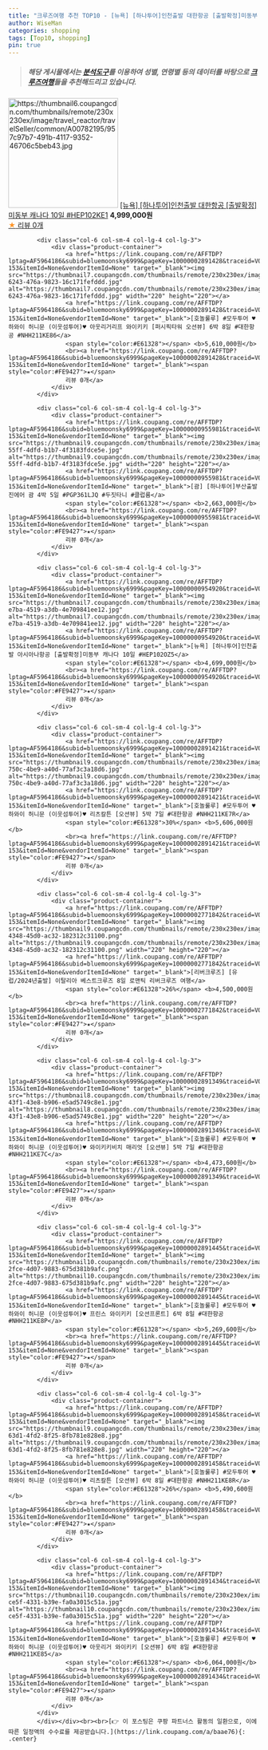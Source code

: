 ```yaml
---
title: "크루즈여행 추천 TOP10 - [뉴욕] [하나투어]인천출발 대한항공 [출발확정]미동부 캐나다 10일 #HEP102KE1"
author: WiseMan
categories: shopping
tags: [Top10, shopping]
pin: true
---
```


> ##### 해당 게시물에서는 [**분석도구**](https://itemscout.io/)를 이용하여 **성별**, **연령별** 등의 데이터를 바탕으로 [**크루즈여행**](https://link.coupang.com/a/baae76)들을 추천해드리고 있습니다.
<div class="container"><div class="row">
            <div class="col-6 col-sm-4 col-lg-4 col-lg-3">
                <div class="product-container">
                    <a href="https://link.coupang.com/re/AFFTDP?lptag=AF5964186&subid=bluemoonsky6999&pageKey=10000001096365&traceid=V0-153&itemId=None&vendorItemId=None" target="_blank"><img src="https://thumbnail6.coupangcdn.com/thumbnails/remote/230x230ex/image/travel_reactor/travelSeller/common/A00782195/957c97b7-491b-4117-9352-46706c5beb43.jpg" alt="https://thumbnail6.coupangcdn.com/thumbnails/remote/230x230ex/image/travel_reactor/travelSeller/common/A00782195/957c97b7-491b-4117-9352-46706c5beb43.jpg" width="220" height="220"></a>
                    <a href="https://link.coupang.com/re/AFFTDP?lptag=AF5964186&subid=bluemoonsky6999&pageKey=10000001096365&traceid=V0-153&itemId=None&vendorItemId=None" target="_blank">[뉴욕] [하나투어]인천출발 대한항공 [출발확정]미동부 캐나다 10일 #HEP102KE1</a>
                    <span style="color:#E61328"></span> <b>4,999,000원</b>
                    <br><a href="https://link.coupang.com/re/AFFTDP?lptag=AF5964186&subid=bluemoonsky6999&pageKey=10000001096365&traceid=V0-153&itemId=None&vendorItemId=None" target="_blank"><span style="color:#FE9427">★</span> 
                    리뷰 0개</a>
                </div>
            </div>
            
            <div class="col-6 col-sm-4 col-lg-4 col-lg-3">
                <div class="product-container">
                    <a href="https://link.coupang.com/re/AFFTDP?lptag=AF5964186&subid=bluemoonsky6999&pageKey=10000002891428&traceid=V0-153&itemId=None&vendorItemId=None" target="_blank"><img src="https://thumbnail7.coupangcdn.com/thumbnails/remote/230x230ex/image/travel_reactor/travelSeller/common/A00277742/0aec7c1f-6243-476a-9823-16c171fefddd.jpg" alt="https://thumbnail7.coupangcdn.com/thumbnails/remote/230x230ex/image/travel_reactor/travelSeller/common/A00277742/0aec7c1f-6243-476a-9823-16c171fefddd.jpg" width="220" height="220"></a>
                    <a href="https://link.coupang.com/re/AFFTDP?lptag=AF5964186&subid=bluemoonsky6999&pageKey=10000002891428&traceid=V0-153&itemId=None&vendorItemId=None" target="_blank">[호놀룰루] #모두투어 ♥하와이 허니문 (이웃섬투어)♥ 아웃리거리프 와이키키 [퍼시픽타워 오션뷰] 6박 8일 #대한항공 #NHH211KE86</a>
                    <span style="color:#E61328"></span> <b>5,610,000원</b>
                    <br><a href="https://link.coupang.com/re/AFFTDP?lptag=AF5964186&subid=bluemoonsky6999&pageKey=10000002891428&traceid=V0-153&itemId=None&vendorItemId=None" target="_blank"><span style="color:#FE9427">★</span> 
                    리뷰 0개</a>
                </div>
            </div>
            
            <div class="col-6 col-sm-4 col-lg-4 col-lg-3">
                <div class="product-container">
                    <a href="https://link.coupang.com/re/AFFTDP?lptag=AF5964186&subid=bluemoonsky6999&pageKey=10000000955981&traceid=V0-153&itemId=None&vendorItemId=None" target="_blank"><img src="https://thumbnail9.coupangcdn.com/thumbnails/remote/230x230ex/image/travel_reactor/travelSeller/common/A00782195/7c04bdd4-55ff-4dfd-b1b7-4f3183fdce5e.jpg" alt="https://thumbnail9.coupangcdn.com/thumbnails/remote/230x230ex/image/travel_reactor/travelSeller/common/A00782195/7c04bdd4-55ff-4dfd-b1b7-4f3183fdce5e.jpg" width="220" height="220"></a>
                    <a href="https://link.coupang.com/re/AFFTDP?lptag=AF5964186&subid=bluemoonsky6999&pageKey=10000000955981&traceid=V0-153&itemId=None&vendorItemId=None" target="_blank">[괌] [하나투어]부산출발 진에어 괌 4박 5일 #PGP361LJQ #두짓타니 #클럽룸</a>
                    <span style="color:#E61328"></span> <b>2,663,000원</b>
                    <br><a href="https://link.coupang.com/re/AFFTDP?lptag=AF5964186&subid=bluemoonsky6999&pageKey=10000000955981&traceid=V0-153&itemId=None&vendorItemId=None" target="_blank"><span style="color:#FE9427">★</span> 
                    리뷰 0개</a>
                </div>
            </div>
            
            <div class="col-6 col-sm-4 col-lg-4 col-lg-3">
                <div class="product-container">
                    <a href="https://link.coupang.com/re/AFFTDP?lptag=AF5964186&subid=bluemoonsky6999&pageKey=10000000954920&traceid=V0-153&itemId=None&vendorItemId=None" target="_blank"><img src="https://thumbnail7.coupangcdn.com/thumbnails/remote/230x230ex/image/travel_reactor/travelSeller/common/A00782195/a7a6bbaa-e7ba-4519-a3db-4e709841ee12.jpg" alt="https://thumbnail7.coupangcdn.com/thumbnails/remote/230x230ex/image/travel_reactor/travelSeller/common/A00782195/a7a6bbaa-e7ba-4519-a3db-4e709841ee12.jpg" width="220" height="220"></a>
                    <a href="https://link.coupang.com/re/AFFTDP?lptag=AF5964186&subid=bluemoonsky6999&pageKey=10000000954920&traceid=V0-153&itemId=None&vendorItemId=None" target="_blank">[뉴욕] [하나투어]인천출발 아시아나항공 [출발확정]미동부 캐나다 10일 #HEP102OZ5</a>
                    <span style="color:#E61328"></span> <b>4,699,000원</b>
                    <br><a href="https://link.coupang.com/re/AFFTDP?lptag=AF5964186&subid=bluemoonsky6999&pageKey=10000000954920&traceid=V0-153&itemId=None&vendorItemId=None" target="_blank"><span style="color:#FE9427">★</span> 
                    리뷰 0개</a>
                </div>
            </div>
            
            <div class="col-6 col-sm-4 col-lg-4 col-lg-3">
                <div class="product-container">
                    <a href="https://link.coupang.com/re/AFFTDP?lptag=AF5964186&subid=bluemoonsky6999&pageKey=10000002891421&traceid=V0-153&itemId=None&vendorItemId=None" target="_blank"><img src="https://thumbnail9.coupangcdn.com/thumbnails/remote/230x230ex/image/travel_reactor/travelSeller/common/A00277742/58b8a73c-750c-4be9-a40d-77af3c3a18d6.jpg" alt="https://thumbnail9.coupangcdn.com/thumbnails/remote/230x230ex/image/travel_reactor/travelSeller/common/A00277742/58b8a73c-750c-4be9-a40d-77af3c3a18d6.jpg" width="220" height="220"></a>
                    <a href="https://link.coupang.com/re/AFFTDP?lptag=AF5964186&subid=bluemoonsky6999&pageKey=10000002891421&traceid=V0-153&itemId=None&vendorItemId=None" target="_blank">[호놀룰루] #모두투어 ♥하와이 허니문 (이웃섬투어)♥ 리츠칼튼 [오션뷰] 5박 7일 #대한항공 #NHH211KE7R</a>
                    <span style="color:#E61328">30%</span> <b>5,606,000원</b>
                    <br><a href="https://link.coupang.com/re/AFFTDP?lptag=AF5964186&subid=bluemoonsky6999&pageKey=10000002891421&traceid=V0-153&itemId=None&vendorItemId=None" target="_blank"><span style="color:#FE9427">★</span> 
                    리뷰 0개</a>
                </div>
            </div>
            
            <div class="col-6 col-sm-4 col-lg-4 col-lg-3">
                <div class="product-container">
                    <a href="https://link.coupang.com/re/AFFTDP?lptag=AF5964186&subid=bluemoonsky6999&pageKey=10000002771842&traceid=V0-153&itemId=None&vendorItemId=None" target="_blank"><img src="https://thumbnail9.coupangcdn.com/thumbnails/remote/230x230ex/image/travel_reactor/travelSeller/common/A00214083/e2537fdb-4348-45d0-ac32-182312c31100.png" alt="https://thumbnail9.coupangcdn.com/thumbnails/remote/230x230ex/image/travel_reactor/travelSeller/common/A00214083/e2537fdb-4348-45d0-ac32-182312c31100.png" width="220" height="220"></a>
                    <a href="https://link.coupang.com/re/AFFTDP?lptag=AF5964186&subid=bluemoonsky6999&pageKey=10000002771842&traceid=V0-153&itemId=None&vendorItemId=None" target="_blank">[리버크루즈] [유럽/2024년출발] 이탈리아 베스트크루즈 8일 로맨틱 리버크루즈 여행</a>
                    <span style="color:#E61328">26%</span> <b>4,500,000원</b>
                    <br><a href="https://link.coupang.com/re/AFFTDP?lptag=AF5964186&subid=bluemoonsky6999&pageKey=10000002771842&traceid=V0-153&itemId=None&vendorItemId=None" target="_blank"><span style="color:#FE9427">★</span> 
                    리뷰 0개</a>
                </div>
            </div>
            
            <div class="col-6 col-sm-4 col-lg-4 col-lg-3">
                <div class="product-container">
                    <a href="https://link.coupang.com/re/AFFTDP?lptag=AF5964186&subid=bluemoonsky6999&pageKey=10000002891349&traceid=V0-153&itemId=None&vendorItemId=None" target="_blank"><img src="https://thumbnail8.coupangcdn.com/thumbnails/remote/230x230ex/image/travel_reactor/travelSeller/common/A00277742/f86ab9d3-43f1-43e8-b906-e5ad5749c8e1.jpg" alt="https://thumbnail8.coupangcdn.com/thumbnails/remote/230x230ex/image/travel_reactor/travelSeller/common/A00277742/f86ab9d3-43f1-43e8-b906-e5ad5749c8e1.jpg" width="220" height="220"></a>
                    <a href="https://link.coupang.com/re/AFFTDP?lptag=AF5964186&subid=bluemoonsky6999&pageKey=10000002891349&traceid=V0-153&itemId=None&vendorItemId=None" target="_blank">[호놀룰루] #모두투어 ♥하와이 허니문 (이웃섬투어)♥ 와이키키비치 매리엇 [오션뷰] 5박 7일 #대한항공 #NHH211KE7C</a>
                    <span style="color:#E61328"></span> <b>4,473,600원</b>
                    <br><a href="https://link.coupang.com/re/AFFTDP?lptag=AF5964186&subid=bluemoonsky6999&pageKey=10000002891349&traceid=V0-153&itemId=None&vendorItemId=None" target="_blank"><span style="color:#FE9427">★</span> 
                    리뷰 0개</a>
                </div>
            </div>
            
            <div class="col-6 col-sm-4 col-lg-4 col-lg-3">
                <div class="product-container">
                    <a href="https://link.coupang.com/re/AFFTDP?lptag=AF5964186&subid=bluemoonsky6999&pageKey=10000002891445&traceid=V0-153&itemId=None&vendorItemId=None" target="_blank"><img src="https://thumbnail10.coupangcdn.com/thumbnails/remote/230x230ex/image/travel_reactor/travelSeller/common/A00277742/9bb40288-2fce-4d07-9883-675d381b9afc.png" alt="https://thumbnail10.coupangcdn.com/thumbnails/remote/230x230ex/image/travel_reactor/travelSeller/common/A00277742/9bb40288-2fce-4d07-9883-675d381b9afc.png" width="220" height="220"></a>
                    <a href="https://link.coupang.com/re/AFFTDP?lptag=AF5964186&subid=bluemoonsky6999&pageKey=10000002891445&traceid=V0-153&itemId=None&vendorItemId=None" target="_blank">[호놀룰루] #모두투어 ♥하와이 허니문 (이웃섬투어)♥ 프린스 와이키키 [오션프론트] 6박 8일 #대한항공 #NHH211KE8P</a>
                    <span style="color:#E61328"></span> <b>5,269,600원</b>
                    <br><a href="https://link.coupang.com/re/AFFTDP?lptag=AF5964186&subid=bluemoonsky6999&pageKey=10000002891445&traceid=V0-153&itemId=None&vendorItemId=None" target="_blank"><span style="color:#FE9427">★</span> 
                    리뷰 0개</a>
                </div>
            </div>
            
            <div class="col-6 col-sm-4 col-lg-4 col-lg-3">
                <div class="product-container">
                    <a href="https://link.coupang.com/re/AFFTDP?lptag=AF5964186&subid=bluemoonsky6999&pageKey=10000002891458&traceid=V0-153&itemId=None&vendorItemId=None" target="_blank"><img src="https://thumbnail9.coupangcdn.com/thumbnails/remote/230x230ex/image/travel_reactor/travelSeller/common/A00277742/a7afe54e-63d1-4fd2-8f25-8fb781e828e8.jpg" alt="https://thumbnail9.coupangcdn.com/thumbnails/remote/230x230ex/image/travel_reactor/travelSeller/common/A00277742/a7afe54e-63d1-4fd2-8f25-8fb781e828e8.jpg" width="220" height="220"></a>
                    <a href="https://link.coupang.com/re/AFFTDP?lptag=AF5964186&subid=bluemoonsky6999&pageKey=10000002891458&traceid=V0-153&itemId=None&vendorItemId=None" target="_blank">[호놀룰루] #모두투어 ♥하와이 허니문 (이웃섬투어)♥ 리츠칼튼 [오션뷰] 6박 8일 #대한항공 #NHH211KE8R</a>
                    <span style="color:#E61328">26%</span> <b>5,490,600원</b>
                    <br><a href="https://link.coupang.com/re/AFFTDP?lptag=AF5964186&subid=bluemoonsky6999&pageKey=10000002891458&traceid=V0-153&itemId=None&vendorItemId=None" target="_blank"><span style="color:#FE9427">★</span> 
                    리뷰 0개</a>
                </div>
            </div>
            
            <div class="col-6 col-sm-4 col-lg-4 col-lg-3">
                <div class="product-container">
                    <a href="https://link.coupang.com/re/AFFTDP?lptag=AF5964186&subid=bluemoonsky6999&pageKey=10000002891434&traceid=V0-153&itemId=None&vendorItemId=None" target="_blank"><img src="https://thumbnail10.coupangcdn.com/thumbnails/remote/230x230ex/image/travel_reactor/travelSeller/common/A00277742/da15b586-ce5f-4331-b39e-fa0a3015c51a.jpg" alt="https://thumbnail10.coupangcdn.com/thumbnails/remote/230x230ex/image/travel_reactor/travelSeller/common/A00277742/da15b586-ce5f-4331-b39e-fa0a3015c51a.jpg" width="220" height="220"></a>
                    <a href="https://link.coupang.com/re/AFFTDP?lptag=AF5964186&subid=bluemoonsky6999&pageKey=10000002891434&traceid=V0-153&itemId=None&vendorItemId=None" target="_blank">[호놀룰루] #모두투어 ♥하와이 허니문 (이웃섬투어)♥ 아웃리거 와이키키 [오션뷰] 6박 8일 #대한항공 #NHH211KE85</a>
                    <span style="color:#E61328"></span> <b>6,064,000원</b>
                    <br><a href="https://link.coupang.com/re/AFFTDP?lptag=AF5964186&subid=bluemoonsky6999&pageKey=10000002891434&traceid=V0-153&itemId=None&vendorItemId=None" target="_blank"><span style="color:#FE9427">★</span> 
                    리뷰 0개</a>
                </div>
            </div>
            </div></div><br><br>[👉 이 포스팅은 쿠팡 파트너스 활동의 일환으로, 이에 따른 일정액의 수수료를 제공받습니다.](https://link.coupang.com/a/baae76){: .center}